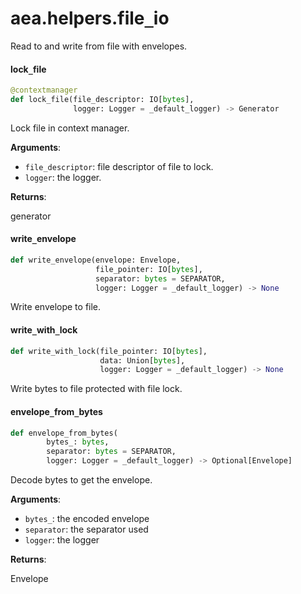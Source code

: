 <a id="aea.helpers.file_io"></a>

# aea.helpers.file`_`io

Read to and write from file with envelopes.

<a id="aea.helpers.file_io.lock_file"></a>

#### lock`_`file

```python
@contextmanager
def lock_file(file_descriptor: IO[bytes],
              logger: Logger = _default_logger) -> Generator
```

Lock file in context manager.

**Arguments**:

- `file_descriptor`: file descriptor of file to lock.
- `logger`: the logger.

**Returns**:

generator

<a id="aea.helpers.file_io.write_envelope"></a>

#### write`_`envelope

```python
def write_envelope(envelope: Envelope,
                   file_pointer: IO[bytes],
                   separator: bytes = SEPARATOR,
                   logger: Logger = _default_logger) -> None
```

Write envelope to file.

<a id="aea.helpers.file_io.write_with_lock"></a>

#### write`_`with`_`lock

```python
def write_with_lock(file_pointer: IO[bytes],
                    data: Union[bytes],
                    logger: Logger = _default_logger) -> None
```

Write bytes to file protected with file lock.

<a id="aea.helpers.file_io.envelope_from_bytes"></a>

#### envelope`_`from`_`bytes

```python
def envelope_from_bytes(
        bytes_: bytes,
        separator: bytes = SEPARATOR,
        logger: Logger = _default_logger) -> Optional[Envelope]
```

Decode bytes to get the envelope.

**Arguments**:

- `bytes_`: the encoded envelope
- `separator`: the separator used
- `logger`: the logger

**Returns**:

Envelope


